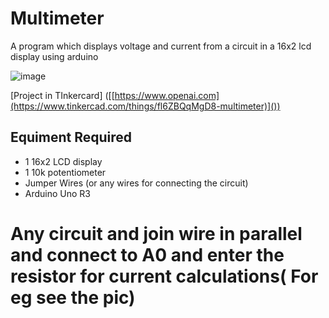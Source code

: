 # Multimeter
A program which displays voltage and current from a circuit in a 16x2 lcd display using arduino

![image](https://github.com/user-attachments/assets/e640c5f0-3a69-4941-ae52-ef9b2e3d5fd8)

[Project in TInkercard]
([[https://www.openai.com](https://www.tinkercad.com/things/fl6ZBQqMgD8-multimeter)]())


## Equiment Required

- 1 16x2 LCD display
- 1 10k potentiometer
- Jumper Wires (or any wires for connecting the circuit)
- Arduino Uno R3

  
# Any circuit and join wire in parallel and connect to A0 and enter the resistor for current calculations( For eg see the pic)
